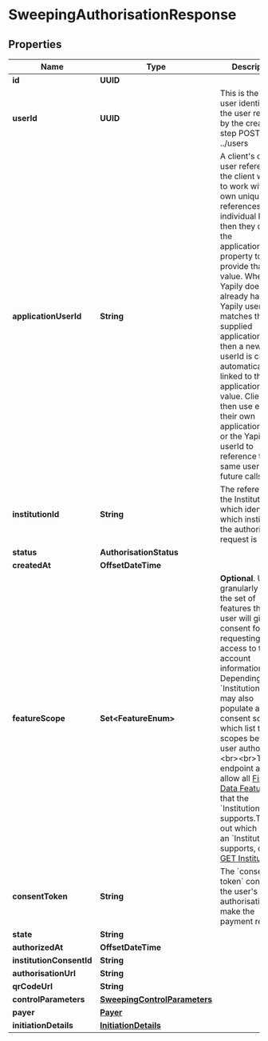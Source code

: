 

# SweepingAuthorisationResponse


## Properties

Name | Type | Description | Notes
------------ | ------------- | ------------- | -------------
**id** | **UUID** |  |  [optional]
**userId** | **UUID** | This is the Yapily user identifier for the user returned by the create user step POST ../users |  [optional]
**applicationUserId** | **String** | A client&#39;s own user reference. If the client wants to work with their own unique references for individual PSUs then they can use the applicationUserId property to provide that value. Where Yapily does not already have a Yapily userId that matches the supplied applicationUserId, then a new Yapily userId is created automatically and linked to the applicationUserId value.  Clients can then use either their own applicationUserId or the Yapily userId to reference the same user in future calls. |  [optional]
**institutionId** | **String** | The reference to the Institution which identifies which institution the authorisation request is sent to. |  [optional]
**status** | **AuthorisationStatus** |  |  [optional]
**createdAt** | **OffsetDateTime** |  |  [optional]
**featureScope** | **Set&lt;FeatureEnum&gt;** | __Optional__. Used to granularly specify the set of features that the user will give their consent for when requesting access to their account information. Depending on the &#x60;Institution&#x60;, this may also populate a consent screen which list these scopes before the user authorises.&lt;br&gt;&lt;br&gt;This endpoint accepts allow all [Financial Data Features](/guides/financial-data/features/#feature-list) that the &#x60;Institution&#x60; supports.To find out which scopes an &#x60;Institution&#x60; supports, check [GET Institution](./#get-institution). |  [optional]
**consentToken** | **String** | The &#x60;consent-token&#x60; containing the user&#39;s authorisation to make the payment request. |  [optional]
**state** | **String** |  |  [optional]
**authorizedAt** | **OffsetDateTime** |  |  [optional]
**institutionConsentId** | **String** |  |  [optional]
**authorisationUrl** | **String** |  |  [optional]
**qrCodeUrl** | **String** |  |  [optional]
**controlParameters** | [**SweepingControlParameters**](SweepingControlParameters.md) |  |  [optional]
**payer** | [**Payer**](Payer.md) |  |  [optional]
**initiationDetails** | [**InitiationDetails**](InitiationDetails.md) |  |  [optional]




